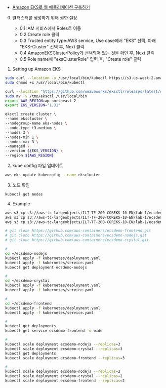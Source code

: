 - [Amazon EKS로 웹 애플리케이션 구축하기](https://catalog.us-east-1.prod.workshops.aws/workshops/9c0aa9ab-90a9-44a6-abe1-8dff360ae428/ko-KR)

0. 클러스터를 생성하기 위해 권한 설정

   - 0.1 IAM 서비스에서 Roles로 이동
   - 0.2 Create role 클릭
   - 0.3 Trusted entity type:AWS service, Use case에서 "EKS" 선택, 아래 "EKS-Cluster" 선택 후, Next 클릭
   - 0.4 AmazonEKSClusterPolicy가 선택되어 있는 것을 확인 후, Next 클릭
   - 0.5 Role name에 "eksClusterRole" 입력 후, "Create role" 클릭

1. Setting up Amazon EKS

```bash
sudo curl --location -o /usr/local/bin/kubectl https://s3.us-west-2.amazonaws.com/amazon-eks/1.23.7/2022-06-29/bin/linux/amd64/kubectl
sudo chmod +x /usr/local/bin/kubectl

curl --location "https://github.com/weaveworks/eksctl/releases/latest/download/eksctl_$(uname -s)_amd64.tar.gz" | tar xz -C /tmp
sudo mv -v /tmp/eksctl /usr/local/bin
export AWS_REGION=ap-northeast-2
export EKS_VERSION="1.31"

eksctl create cluster \
--name ekscluster \
--nodegroup-name eks-nodes \
--node-type t3.medium \
--nodes 3 \
--nodes-min 1 \
--nodes-max 3 \
--managed \
--version ${EKS_VERSION} \
--region ${AWS_REGION}

```

2. kube config 파일 업데이트

```bash
aws eks update-kubeconfig --name ekscluster
```

3. 노드 확인

```bash
kubectl get nodes
```

4. Example

```bash
aws s3 cp s3://aws-tc-largeobjects/ILT-TF-200-COREKS-10-EN/lab-1/ecsdemo-crystal/ ~/ecsdemo-crystal/ --recursive
aws s3 cp s3://aws-tc-largeobjects/ILT-TF-200-COREKS-10-EN/lab-1/ecsdemo-frontend/ ~/ecsdemo-frontend/ --recursive
aws s3 cp s3://aws-tc-largeobjects/ILT-TF-200-COREKS-10-EN/lab-1/ecsdemo-nodejs/ ~/ecsdemo-nodejs/ --recursive

# git clone https://github.com/aws-containers/ecsdemo-frontend.git
# git clone https://github.com/aws-containers/ecsdemo-nodejs.git
# git clone https://github.com/aws-containers/ecsdemo-crystal.git

#
cd ~/ecsdemo-nodejs
kubectl apply -f kubernetes/deployment.yaml
kubectl apply -f kubernetes/service.yaml
kubectl get deployment ecsdemo-nodejs

#
cd ~/ecsdemo-crystal
kubectl apply -f kubernetes/deployment.yaml
kubectl apply -f kubernetes/service.yaml

#
cd ~/ecsdemo-frontend
kubectl apply -f kubernetes/deployment.yaml
kubectl apply -f kubernetes/service.yaml

#
kubectl get deployments
kubectl get service ecsdemo-frontend -o wide

#
kubectl scale deployment ecsdemo-nodejs --replicas=3
kubectl scale deployment ecsdemo-crystal --replicas=3
kubectl get deployments
kubectl scale deployment ecsdemo-frontend --replicas=3

#
kubectl scale deployment ecsdemo-nodejs --replicas=2
kubectl scale deployment ecsdemo-crystal --replicas=2
kubectl scale deployment ecsdemo-frontend --replicas=2
```
